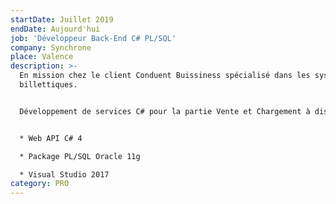 ```yaml
---
startDate: Juillet 2019
endDate: Aujourd'hui
job: 'Développeur Back-End C# PL/SQL'
company: Synchrone
place: Valence
description: >-
  En mission chez le client Conduent Buissiness spécialisé dans les systèmes
  billettiques.


  Développement de services C# pour la partie Vente et Chargement à distance:


  * Web API C# 4

  * Package PL/SQL Oracle 11g

  * Visual Studio 2017
category: PRO
---
```

